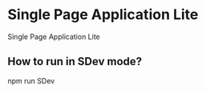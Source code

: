 # Single Page Application Lite
Single Page Application Lite

## How to run in SDev mode?
npm run SDev